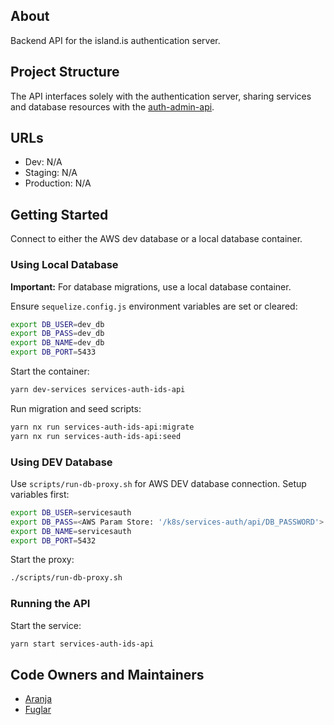 ## About

Backend API for the island.is authentication server.

## Project Structure

The API interfaces solely with the authentication server, sharing services and database resources with the [auth-admin-api](https://docs.devland.is/apps/services/auth/admin-api).

## URLs

- Dev: N/A
- Staging: N/A
- Production: N/A

## Getting Started

Connect to either the AWS dev database or a local database container.

### Using Local Database

**Important:** For database migrations, use a local database container.

Ensure `sequelize.config.js` environment variables are set or cleared:

```bash
export DB_USER=dev_db
export DB_PASS=dev_db
export DB_NAME=dev_db
export DB_PORT=5433
```

Start the container:

```bash
yarn dev-services services-auth-ids-api
```

Run migration and seed scripts:

```bash
yarn nx run services-auth-ids-api:migrate
yarn nx run services-auth-ids-api:seed
```

### Using DEV Database

Use `scripts/run-db-proxy.sh` for AWS DEV database connection. Setup variables first:

```bash
export DB_USER=servicesauth
export DB_PASS=<AWS Param Store: '/k8s/services-auth/api/DB_PASSWORD'>
export DB_NAME=servicesauth
export DB_PORT=5432
```

Start the proxy:

```bash
./scripts/run-db-proxy.sh
```

### Running the API

Start the service:

```bash
yarn start services-auth-ids-api
```

## Code Owners and Maintainers

- [Aranja](https://github.com/orgs/island-is/teams/aranja/members)
- [Fuglar](https://github.com/orgs/island-is/teams/fuglar/members)